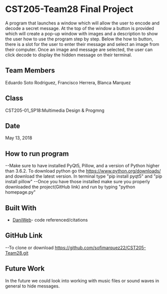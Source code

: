 # CST205-Team28 Final Project

A program that launches a window which will allow the user to encode and decode a secret message. At the top of the window a button is provided which will create a pop-up window with images and a description to show the user how to use the program step by step. Below the how to button, there is a slot for the user to enter their message and select an image from their computer. Once an image and message are selected, the user can click decode to display the hidden message on their terminal.

## Team Members

Eduardo Soto Rodriguez,
Francisco Herrera,
Blanca Marquez

## Class

CST205-01_SP18:Multimedia Design & Progmng

## Date

May 13, 2018

## How to run program

--Make sure to have installed PyQt5, Pillow, and a version of Python higher than 3.6.2.
    To download python go the https://www.python.org/downloads/ and download the latest version.
    In terminal type "pip install pyqt5" and "pip install pillow"
--Once you have those installed make sure you properly downloaded the project(GitHub link) and run by typing "python  homepage.py"

## Built With

* [DaniWeb](https://www.daniweb.com/programming/software-development/code/485063/hide-private-message-in-an-image-python)- code referenced/citations

## GitHub Link

--To clone or download
https://github.com/sofimarquez22/CST205-Team28.git

## Future Work

In the future we could look into working with music files or sound waves in general to hide messages.
